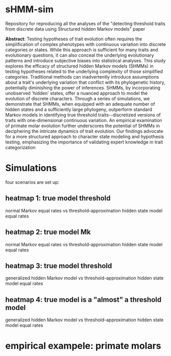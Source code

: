 # sHMM-sim
Repository for reproducing all the analyses of the "detecting threshold traits from discrete data using Structured hidden Markov models" paper 

**Abstract**: Testing hypotheses of trait evolution often requires the simplification of complex phenotypes with continuous variation into discrete categories or states. While this approach is sufficient for many traits and evolutionary questions, it can also conceal the underlying evolutionary patterns and introduce subjective biases into statistical analyses. This study explores the efficacy of structured hidden Markov models (SHMMs) in testing hypotheses related to the underlying complexity of those simplified categories. Traditional methods can inadvertently introduce assumptions about a trait's underlying variation that conflict with its phylogenetic history, potentially diminishing the power of inferences. SHMMs, by incorporating unobserved 'hidden' states, offer a nuanced approach to model the evolution of discrete characters. Through a series of simulations, we demonstrate that SHMMs, when equipped with an adequate number of hidden states and a sufficiently large phylogeny, outperform standard Markov models in identifying true threshold traits--discretized versions of traits with one-dimensional continuous variation. An empirical examination of primate molar evolution further underscores the potential of SHMMs in deciphering the intricate dynamics of trait evolution. Our findings advocate for a more structured approach to character state modeling and hypothesis testing, emphasizing the importance of validating expert knowledge in trait categorization

# Simulations

four scenarios are set up: 

## heatmap 1: true model threshold 
normal Markov equal rates vs threshold-approximation hidden state model equal rates

## heatmap 2: true model Mk 
normal Markov equal rates vs threshold-approximation hidden state model equal rates

## heatmap 3: true model threshold
generalized hidden Markov model vs threshold-approximation hidden state model equal rates

## heatmap 4: true model is a "almost" a threshold model
generalized hidden Markov model vs threshold-approximation hidden state model equal rates

# empirical exampele: primate molars
